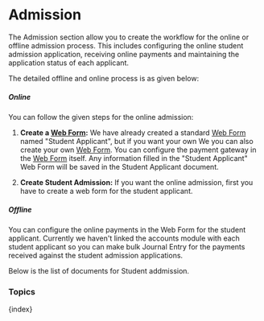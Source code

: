 # Admission

The Admission section allow you to create the workflow for the online or offline admission process. This includes configuring the online student admission application, receiving online payments and maintaining the application status of each applicant.

The detailed offline and online process is as given below:

##### Online

You can follow the given steps for the online admission:

1. **Create a [Web Form](docs/user/manual/en/website/web-form.html):**
We have already created a standard [Web Form](docs/user/manual/en/website/web-form.html) named "Student Applicant", but if you want your own We you can also create your own [Web Form](docs/user/manual/en/website/web-form.html). You can configure the payment gateway in the [Web Form](docs/user/manual/en/website/web-form.html) itself. Any information filled in the "Student Applicant" Web Form will be saved in the Student Applicant document.

2. **Create Student Admission:**
If you want the online admission, first you have to create a web form for the student applicant. 

##### Offline

You can configure the online payments in the Web Form for the student applicant. Currently we haven't linked the accounts module with each student applicant so you can make bulk Journal Entry for the payments received against the student admission applications.



Below is the list of documents for Student addmission.

### Topics

{index}
